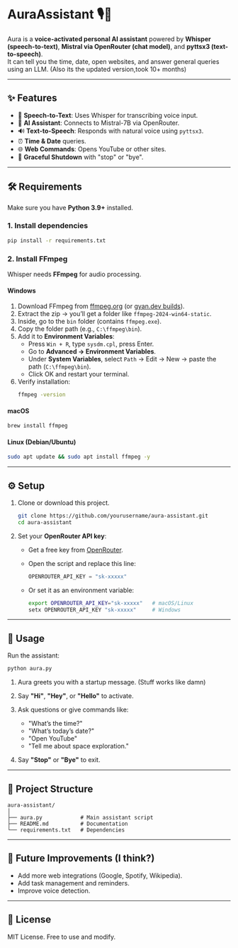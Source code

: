 # AuraAssistant 🎙️🤖

Aura is a **voice-activated personal AI assistant** powered by **Whisper (speech-to-text)**, **Mistral via OpenRouter (chat model)**, and **pyttsx3 (text-to-speech)**.  
It can tell you the time, date, open websites, and answer general queries using an LLM.  (Also its the updated version,took 10+ months)

---

## ✨ Features
- 🎤 **Speech-to-Text**: Uses Whisper for transcribing voice input.  
- 🧠 **AI Assistant**: Connects to Mistral-7B via OpenRouter.  
- 🔊 **Text-to-Speech**: Responds with natural voice using `pyttsx3`.  
- ⏰ **Time & Date** queries.  
- 🌐 **Web Commands**: Opens YouTube or other sites.  
- 📴 **Graceful Shutdown** with "stop" or "bye".  

---

## 🛠️ Requirements

Make sure you have **Python 3.9+** installed.  

### 1. Install dependencies
```bash
pip install -r requirements.txt
```

### 2. Install FFmpeg  
Whisper needs **FFmpeg** for audio processing.  

#### Windows
1. Download FFmpeg from [ffmpeg.org](https://ffmpeg.org/download.html) (or [gyan.dev builds](https://www.gyan.dev/ffmpeg/builds/)).  
2. Extract the zip → you’ll get a folder like `ffmpeg-2024-win64-static`.  
3. Inside, go to the `bin` folder (contains `ffmpeg.exe`).  
4. Copy the folder path (e.g., `C:\ffmpeg\bin`).  
5. Add it to **Environment Variables**:  
   - Press `Win + R`, type `sysdm.cpl`, press Enter.  
   - Go to **Advanced → Environment Variables**.  
   - Under **System Variables**, select `Path` → Edit → New → paste the path (`C:\ffmpeg\bin`).  
   - Click OK and restart your terminal.  
6. Verify installation:  
   ```bash
   ffmpeg -version
   ```

#### macOS
```bash
brew install ffmpeg
```

#### Linux (Debian/Ubuntu)
```bash
sudo apt update && sudo apt install ffmpeg -y
```

---

## ⚙️ Setup

1. Clone or download this project.  
   ```bash
   git clone https://github.com/yourusername/aura-assistant.git
   cd aura-assistant
   ```

2. Set your **OpenRouter API key**:  
   - Get a free key from [OpenRouter](https://openrouter.ai/keys).  
   - Open the script and replace this line:  

     ```python
     OPENROUTER_API_KEY = "sk-xxxxx"
     ```

   - Or set it as an environment variable:  
     ```bash
     export OPENROUTER_API_KEY="sk-xxxxx"   # macOS/Linux
     setx OPENROUTER_API_KEY "sk-xxxxx"     # Windows
     ```

---

## 🚀 Usage

Run the assistant:

```bash
python aura.py
```

1. Aura greets you with a startup message.  (Stuff works like damn)
2. Say **"Hi"**, **"Hey"**, or **"Hello"** to activate.  
3. Ask questions or give commands like:  
   - "What’s the time?"  
   - "What’s today’s date?"  
   - "Open YouTube"  
   - "Tell me about space exploration."  

4. Say **"Stop"** or **"Bye"** to exit.  

---

## 🧩 Project Structure

```
aura-assistant/
│
├── aura.py            # Main assistant script
├── README.md          # Documentation
└── requirements.txt   # Dependencies
```

---

## 🔮 Future Improvements (I think?)
- Add more web integrations (Google, Spotify, Wikipedia).  
- Add task management and reminders.  
- Improve voice detection.  

---

## 📜 License
MIT License. Free to use and modify.  
